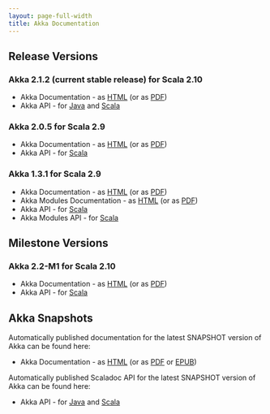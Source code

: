 ```yaml
---
layout: page-full-width
title: Akka Documentation
---
```


## Release Versions

### Akka 2.1.2 (current stable release) for Scala 2.10

* Akka Documentation - as [HTML](http://doc.akka.io/docs/akka/2.1.2) (or as [PDF](http://doc.akka.io/docs/akka/2.1.2/Akka.pdf))
* Akka API - for [Java](http://doc.akka.io/japi/akka/2.1.2/) and [Scala](http://doc.akka.io/api/akka/2.1.2/)

### Akka 2.0.5 for Scala 2.9

* Akka Documentation - as [HTML](http://doc.akka.io/docs/akka/2.0.5) (or as [PDF](http://doc.akka.io/docs/akka/2.0.5/Akka.pdf))
* Akka API - for [Scala](http://doc.akka.io/api/akka/2.0.5)


### Akka 1.3.1 for Scala 2.9

* Akka Documentation - as [HTML](http://doc.akka.io/docs/akka/1.3.1) (or as [PDF](http://doc.akka.io/docs/akka/1.3.1/Akka.pdf))
* Akka Modules Documentation - as [HTML](http://doc.akka.io/docs/akka-modules/1.3.1) (or as [PDF](http://doc.akka.io/docs/akka-modules/1.3.1/AkkaModules.pdf))
* Akka API - for [Scala](http://doc.akka.io/api/akka/1.3.1)
* Akka Modules API - for [Scala](http://doc.akka.io/api/akka-modules/1.3.1)


## Milestone Versions

### Akka 2.2-M1 for Scala 2.10

* Akka Documentation - as [HTML](http://doc.akka.io/docs/akka/2.2-M1) (or as [PDF](http://doc.akka.io/docs/akka/2.2-M1/Akka.pdf))
* Akka API - for [Scala](http://doc.akka.io/api/akka/2.2-M1)

## Akka Snapshots

Automatically published documentation for the latest SNAPSHOT version of Akka can be found here:

* Akka Documentation - as [HTML](http://doc.akka.io/docs/akka/snapshot/) (or as [PDF](http://doc.akka.io/docs/akka/snapshot/Akka.pdf) or [EPUB](http://doc.akka.io/docs/akka/snapshot/Akka.epub))

Automatically published Scaladoc API for the latest SNAPSHOT version of Akka can be found here:

* Akka API - for [Java](http://doc.akka.io/japi/akka/snapshot/) and [Scala](http://doc.akka.io/api/akka/snapshot/)
